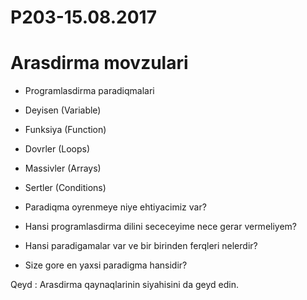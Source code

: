 # P203-15.08.2017

# Arasdirma movzulari

- Programlasdirma paradiqmalari
- Deyisen (Variable)
- Funksiya (Function)
- Dovrler (Loops)
- Massivler (Arrays)
- Sertler (Conditions)

- Paradiqma oyrenmeye niye ehtiyacimiz var?
- Hansi programlasdirma dilini sececeyime nece gerar vermeliyem?
- Hansi paradigamalar var ve bir birinden ferqleri nelerdir?
- Size gore en yaxsi paradigma hansidir?


Qeyd : Arasdirma qaynaqlarinin siyahisini da geyd edin.
